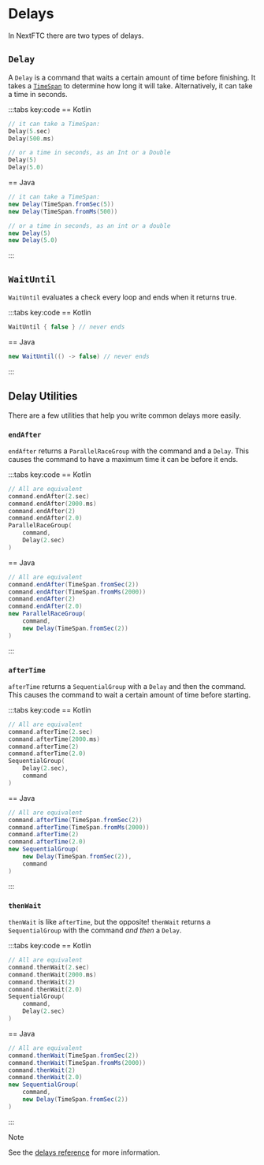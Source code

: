 # Delays

In NextFTC there are two types of delays.

## `Delay`

A `Delay` is a command that waits a certain amount of time before finishing. It takes a [`TimeSpan`](/concepts/units#timespan) to determine how long it will take. Alternatively, it can take a time in seconds.

:::tabs key:code
== Kotlin

```kotlin
// it can take a TimeSpan:
Delay(5.sec)
Delay(500.ms)

// or a time in seconds, as an Int or a Double
Delay(5)
Delay(5.0)
```

== Java

```java
// it can take a TimeSpan:
new Delay(TimeSpan.fromSec(5))
new Delay(TimeSpan.fromMs(500))

// or a time in seconds, as an int or a double
new Delay(5)
new Delay(5.0)
```

:::

## `WaitUntil`

`WaitUntil` evaluates a check every loop and ends when it returns true.

:::tabs key:code
== Kotlin

```kotlin
WaitUntil { false } // never ends
```

== Java

```java
new WaitUntil(() -> false) // never ends
```

:::

## Delay Utilities

There are a few utilities that help you write common delays more easily.

### `endAfter`

`endAfter` returns a `ParallelRaceGroup` with the command and a `Delay`. This causes the command to have a maximum time it can be before it ends.

:::tabs key:code
== Kotlin

```kotlin
// All are equivalent
command.endAfter(2.sec)
command.endAfter(2000.ms)
command.endAfter(2)
command.endAfter(2.0)
ParallelRaceGroup(
    command,
    Delay(2.sec)
)
```

== Java

```java
// All are equivalent
command.endAfter(TimeSpan.fromSec(2))
command.endAfter(TimeSpan.fromMs(2000))
command.endAfter(2)
command.endAfter(2.0)
new ParallelRaceGroup(
    command,
    new Delay(TimeSpan.fromSec(2))
)
```

:::

### `afterTime`

`afterTime` returns a `SequentialGroup` with a `Delay` and then the command. This causes the command to wait a certain amount of time before starting.

:::tabs key:code
== Kotlin

```kotlin
// All are equivalent
command.afterTime(2.sec)
command.afterTime(2000.ms)
command.afterTime(2)
command.afterTime(2.0)
SequentialGroup(
    Delay(2.sec),
    command
)
```

== Java

```java
// All are equivalent
command.afterTime(TimeSpan.fromSec(2))
command.afterTime(TimeSpan.fromMs(2000))
command.afterTime(2)
command.afterTime(2.0)
new SequentialGroup(
    new Delay(TimeSpan.fromSec(2)),
    command
)
```

:::

### `thenWait`

`thenWait` is like `afterTime`, but the opposite! `thenWait` returns a `SequentialGroup` with the command *and then* a `Delay`.

:::tabs key:code
== Kotlin

```kotlin
// All are equivalent
command.thenWait(2.sec)
command.thenWait(2000.ms)
command.thenWait(2)
command.thenWait(2.0)
SequentialGroup(
    command,
    Delay(2.sec)
)
```

== Java

```java
// All are equivalent
command.thenWait(TimeSpan.fromSec(2))
command.thenWait(TimeSpan.fromMs(2000))
command.thenWait(2)
command.thenWait(2.0)
new SequentialGroup(
    command,
    new Delay(TimeSpan.fromSec(2))
)
```

:::

> [!NOTE]
> See the [delays reference](https://nextftc.dev/reference/core/com.rowanmcalpin.nextftc.core.command.utility.delays/index.html) for more information.